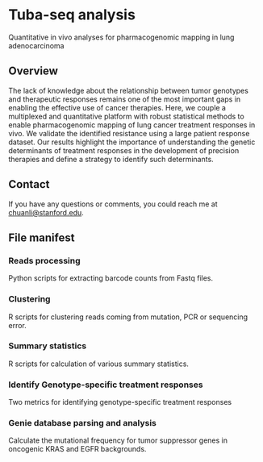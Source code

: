 # Tuba-seq analysis
Quantitative in vivo analyses for pharmacogenomic mapping in lung adenocarcinoma

## Overview
The lack of knowledge about the relationship between tumor genotypes and therapeutic responses remains one of the most important gaps in enabling the effective use of cancer therapies. Here, we couple a multiplexed and quantitative platform with robust statistical methods to enable pharmacogenomic mapping of lung cancer treatment responses in vivo. 
We validate the identified resistance using a large patient response dataset. Our results highlight the importance of understanding the genetic determinants of treatment responses in the development of precision therapies and define a strategy to identify such determinants.

## Contact
If you have any questions or comments, you could reach me at chuanli@stanford.edu.

## File manifest
### Reads processing
Python scripts for extracting barcode counts from Fastq files.

### Clustering
R scripts for clustering reads coming from mutation, PCR or sequencing error.

### Summary statistics
R scripts for calculation of various summary statistics.

### Identify Genotype-specific treatment responses
Two metrics for identifying genotype-specific treatment responses

### Genie database parsing and analysis
Calculate the mutational frequency for tumor suppressor genes in oncogenic KRAS and EGFR backgrounds.
